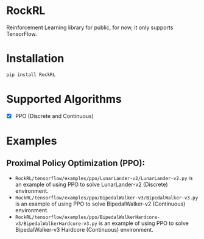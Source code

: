 # RockRL
Reinforcement Learning library for public, for now, it only supports TensorFlow.

# Installation
```bash
pip install RockRL
```

# Supported Algorithms
- [x] PPO (Discrete and Continuous)

# Examples
## Proximal Policy Optimization (PPO):
- ```RockRL/tensorflow/examples/ppo/LunarLander-v2/LunarLander-v2.py``` is an example of using PPO to solve LunarLander-v2 (Discrete) environment.
- ```RockRL/tensorflow/examples/ppo/BipedalWalker-v3/BipedalWalker-v3.py``` is an example of using PPO to solve BipedalWalker-v2 (Continuous) environment.
- ```RockRL/tensorflow/examples/ppo/BipedalWalkerHardcore-v3/BipedalWalkerHardcore-v3.py``` is an example of using PPO to solve BipedalWalker-v3 Hardcore (Continuous) environment.
